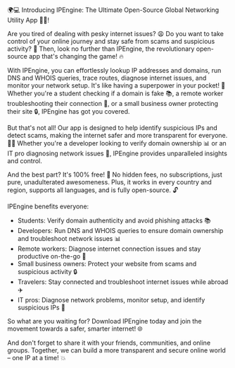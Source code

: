 🌍💻 Introducing IPEngine: The Ultimate Open-Source Global Networking Utility App 📡🚀!

Are you tired of dealing with pesky internet issues? 😩 Do you want to take control of your online journey and stay safe from scams and suspicious activity? 💪 Then, look no further than IPEngine, the revolutionary open-source app that's changing the game! 🔥

With IPEngine, you can effortlessly lookup IP addresses and domains, run DNS and WHOIS queries, trace routes, diagnose internet issues, and monitor your network setup. It's like having a superpower in your pocket! 💸 Whether you're a student checking if a domain is fake 📚, a remote worker troubleshooting their connection 🏢, or a small business owner protecting their site 🔒, IPEngine has got you covered.

But that's not all! Our app is designed to help identify suspicious IPs and detect scams, making the internet safer and more transparent for everyone. 🕵️‍♀️ Whether you're a developer looking to verify domain ownership 📊 or an IT pro diagnosing network issues 🔧, IPEngine provides unparalleled insights and control.

And the best part? It's 100% free! 💸 No hidden fees, no subscriptions, just pure, unadulterated awesomeness. Plus, it works in every country and region, supports all languages, and is fully open-source. 🔓

IPEngine benefits everyone:

* Students: Verify domain authenticity and avoid phishing attacks 📚
* Developers: Run DNS and WHOIS queries to ensure domain ownership and troubleshoot network issues 📊
* Remote workers: Diagnose internet connection issues and stay productive on-the-go 🏢
* Small business owners: Protect your website from scams and suspicious activity 🔒
* Travelers: Stay connected and troubleshoot internet issues while abroad ✈️
* IT pros: Diagnose network problems, monitor setup, and identify suspicious IPs 🔧

So what are you waiting for? Download IPEngine today and join the movement towards a safer, smarter internet! 🌐

And don't forget to share it with your friends, communities, and online groups. Together, we can build a more transparent and secure online world – one IP at a time! 💥